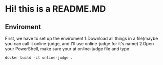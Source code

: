 # Hi! this is a README.MD

## Enviroment

First, we have to set up the enviroment
1.Download all things in a file(maybe you can call it online-judge, and I'll use online-judge for it's name)
2.Open your PowerShell, make sure your at online-judge file and type
  ```
  docker build -it online-judge .
  ```


